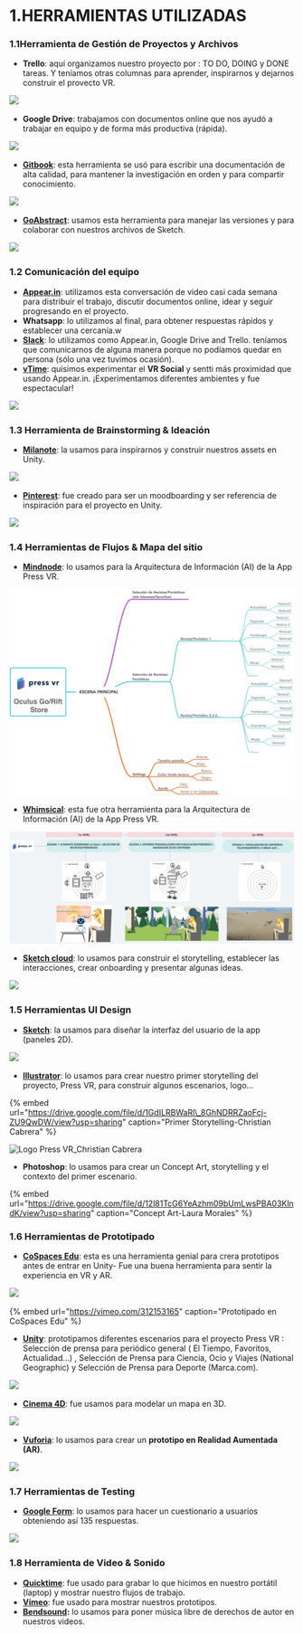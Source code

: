 # 1.HERRAMIENTAS UTILIZADAS

### **1.1Herramienta de Gestión de Proyectos y Archivos**

* **Trello**: aquí organizamos nuestro proyecto por : TO DO, DOING y DONE tareas. Y teníamos otras columnas para aprender, inspirarnos y dejarnos construir el provecto VR.

![](https://cdn-images-1.medium.com/max/1760/1*Oa2r-I5pOWS_DiqdWBBThA.png)

* **Google Drive**:  trabajamos con documentos online que nos ayudó a trabajar en equipo y de forma más productiva \(rápida\).

![](https://cdn-images-1.medium.com/max/1760/1*Vm-s7uF6lLK-im-INXpNQA.png)

* [**Gitbook**](https://pressvr.gitbook.io/virtual-reality-design-immersive-ux/): esta herramienta se usó para escribir una documentación de alta calidad, para mantener la investigación en orden y para compartir conocimiento.

![](https://cdn-images-1.medium.com/max/1760/1*5vD99_CA5zyzwZFet4cF9A.png)

* [**GoAbstract**](https://www.goabstract.com/): usamos esta herramienta para manejar las versiones y para colaborar con nuestros archivos de Sketch.

![](https://cdn-images-1.medium.com/max/1760/1*GfUoK7r4i_wgkauUwF-QjA.png)

### **1.2 Comunicación del equipo**

* [**Appear.in**](https://appear.in/): utilizamos esta conversación de video casi cada semana para distribuir el trabajo, discutir documentos online, idear y seguir progresando en el proyecto.
* **Whatsapp**: lo utilizamos al final, para obtener respuestas rápidos y establecer una cercanía.w
* [**Slack**](https://slack.com/intl/es-es/): lo utilizamos como Appear.in, Google Drive and Trello. teníamos que comunicarnos de alguna manera porque no podíamos quedar en persona \(sólo una vez tuvimos ocasión\).
* [**vTime**](https://vtime.net/): quisimos experimentar el **VR Social** y sentti más proximidad que usando Appear.in. ¡Experimentamos diferentes ambientes y fue espectacular!

![](https://cdn-images-1.medium.com/max/1760/1*MO8X7wVwdZ98Pp1nV8TB_g.jpeg)

### **1.3 Herramienta de Brainstorming & Ideación**

* [**Milanote**](https://app.milanote.com/1GqX671P18117M): la usamos para inspirarnos y construir nuestros assets en Unity.

![](https://cdn-images-1.medium.com/max/1760/1*ziy6AQzoxutoQRGlK42VOw.png)

* [**Pinterest**](https://www.pinterest.es/mdgluk/ideas-proyecto-vr/): fue creado para ser un moodboarding y ser referencia de inspiración para el proyecto en Unity.

![](https://cdn-images-1.medium.com/max/1760/1*BCgdFyIkVWvsnbXLEWI2cA.png)

### **1.4 Herramientas de Flujos & Mapa del sitio**

* [**Mindnode**](https://mindnode.com/): lo usamos para la Arquitectura de Información \(AI\) de la App Press VR.

![](.gitbook/assets/mapa-mental.png)

* [**Whimsical**](https://whimsical.co/7YEqhBLCwmfipvifheRpma): esta fue otra herramienta para la Arquitectura de Información \(AI\) de la App Press VR.

![ArquitecturaInformaci&#xF3;n+Flowchart\_PressVR](.gitbook/assets/arquitecturainformacion+flowchart_pressvr.png)

* [**Sketch cloud**](https://sketch.cloud/s/DdGO2): lo usamos para construir el storytelling,  establecer las interacciones, crear onboarding y presentar algunas ideas.

![](https://cdn-images-1.medium.com/max/1760/1*dYk5f_CA6zmL198BdbJ7rw.png)

### **1.5 Herramientas UI Design** 

* [**Sketch**](https://www.sketchapp.com/): la usamos para diseñar la interfaz del usuario de la app \(paneles 2D\).

![](https://cdn-images-1.medium.com/max/1760/1*ZzOLTEk2putAHw-t6QcVHQ.png)

* [**Illustrator**](https://www.adobe.com/es/products/illustrator.html?gclid=Cj0KCQiAj4biBRC-ARIsAA4WaFhKKWM9ODeH3fRm6lbVgAO-a0btP7aQuOfMcObrSLACORHE-yO2akAaAk2REALw_wcB&sdid=8DN85NTQ&mv=search&ef_id=Cj0KCQiAj4biBRC-ARIsAA4WaFhKKWM9ODeH3fRm6lbVgAO-a0btP7aQuOfMcObrSLACORHE-yO2akAaAk2REALw_wcB:G:s&s_kwcid=AL!3085!3!282927371232!e!!g!!illustrator): lo usamos para crear nuestro primer storytelling del proyecto, Press VR, para construir algunos escenarios, logo…

{% embed url="https://drive.google.com/file/d/1GdILRBWaRl\_8GhNDRRZaoFcj-ZU9QwDW/view?usp=sharing" caption="Primer Storytelling-Christian Cabrera" %}

![Logo Press VR\_Christian Cabrera](https://cdn-images-1.medium.com/max/1760/1*Dx-470r_d4Z316B8EoUW5g.jpeg)

* **Photoshop**: lo usamos para crear un Concept Art, storytelling y el contexto del primer escenario.

{% embed url="https://drive.google.com/file/d/12l81TcG6YeAzhm09bUmLwsPBA03KlndK/view?usp=sharing" caption="Concept Art-Laura Morales" %}

### **1.6 Herramientas de Prototipado**

* [**CoSpaces Edu**](https://cospaces.io/edu/): esta es una herramienta genial para crera prototipos antes de entrar en Unity- Fue una buena herramienta para sentir la experiencia en VR y AR.

![](https://cdn-images-1.medium.com/max/1760/1*O9auW77IkFfMZlzLygcx6g.png)

{% embed url="https://vimeo.com/312153165" caption="Prototipado en CoSpaces Edu" %}

* [**Unity**](https://unity3d.com/es): prototipamos diferentes escenarios para el proyecto Press VR : Selección de prensa para periódico general \( El Tiempo, Favoritos, Actualidad…\) , Selección de Prensa para Ciencia, Ocio y Viajes \(National Geographic\) y Selección de Prensa para Deporte \(Marca.com\).

![](https://cdn-images-1.medium.com/max/1760/1*y-71_bFLIz112v9ANVL19g.png)

* [**Cinema 4D**](https://www.maxon.net/es/productos/cinema-4d/cinema-4d/): fue usamos para modelar un mapa en 3D.

![](https://cdn-images-1.medium.com/max/1760/1*aDlxWiRzfgvfco7-aisAXQ.png)

* [**Vuforia**](https://www.vuforia.com/): lo usamos para crear un **prototipo en Realidad Aumentada** **\(AR\)**.

![](https://cdn-images-1.medium.com/max/1760/1*BsYOVkiKyhIkTEFhFZGgQQ.png)

### **1.7 Herramientas de Testing**

* [**Google Form**](https://docs.google.com/forms/d/1dJ5MyU9ugz_B5W7sK062PhrBVtn-D3brBT9jgHRBFiQ/prefill): lo usamos para hacer un cuestionario a usuarios obteniendo así 135 respuestas.

![](https://cdn-images-1.medium.com/max/1760/1*EWiiQdQ9Dn_AKGtI6yOLJA.png)

### **1.8 Herramienta de Video & Sonido**

* [**Quicktime**](https://support.apple.com/kb/DL837?locale=es_ES): fue usado para grabar lo que hicimos en nuestro portátil \(laptop\) y mostrar nuestro flujos de trabajo.
* [**Vimeo**](https://vimeo.com/user73687920): fue usado para mostrar nuestros prototipos.
* [**Bendsound**](https://www.bensound.com/royalty-free-music/electronica)**:** lo usamos para poner música libre de derechos de autor en nuestros videos.

